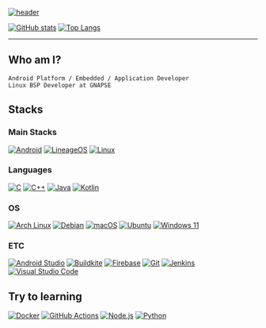 [![header](https://capsule-render.vercel.app/api?type=transparent&animation=twinkling&fontColor=FFFFFF&text=Yang%20Jeong%20Hun&height=150&fontSize=60&desc=Nevuly&descAlignY=75&descAlign=70)](https://github.com/Nevuly)

[![GitHub stats](https://github-readme-stats-eosin-sigma.vercel.app/api?username=Nevuly&theme=dark&show_icons=true&count_private=true)](https://github.com/Nevuly)
[![Top Langs](https://github-readme-stats-eosin-sigma.vercel.app/api/top-langs/?username=Nevuly&theme=dark&count_private=true&hide_progress=true)](https://github.com/Nevuly)

---

## Who am I?
`Android Platform / Embedded / Application Developer`    
`Linux BSP Developer at GNAPSE`

## Stacks

### Main Stacks
[![Android](https://img.shields.io/static/v1?style=for-the-badge&message=Android&color=222222&logo=Android&logoColor=3DDC84&label=)](https://github.com/Nevuly)
[![LineageOS](https://img.shields.io/static/v1?style=for-the-badge&message=LineageOS&color=167C80&logo=LineageOS&logoColor=FFFFFF&label=)](https://github.com/Nevuly)
[![Linux](https://img.shields.io/static/v1?style=for-the-badge&message=Linux&color=222222&logo=Linux&logoColor=FCC624&label=)](https://github.com/Nevuly)

### Languages
[![C](https://img.shields.io/static/v1?style=for-the-badge&message=C&color=222222&logo=C&logoColor=A8B9CC&label=)](https://github.com/Nevuly)
[![C++](https://img.shields.io/static/v1?style=for-the-badge&message=C%2B%2B&color=00599C&logo=C%2B%2B&logoColor=FFFFFF&label=)](https://github.com/Nevuly)
[![Java](https://img.shields.io/static/v1?style=for-the-badge&message=Java&color=222222&logo=OpenJDK&logoColor=FFFFFF&label=)](https://github.com/Nevuly)
[![Kotlin](https://img.shields.io/static/v1?style=for-the-badge&message=Kotlin&color=7F52FF&logo=Kotlin&logoColor=FFFFFF&label=)](https://github.com/Nevuly)

### OS
[![Arch Linux](https://img.shields.io/static/v1?style=for-the-badge&message=Arch+Linux&color=1793D1&logo=Arch+Linux&logoColor=FFFFFF&label=)](https://github.com/Nevuly)
[![Debian](https://img.shields.io/static/v1?style=for-the-badge&message=Debian&color=A81D33&logo=Debian&logoColor=FFFFFF&label=)](https://github.com/Nevuly)
[![macOS](https://img.shields.io/static/v1?style=for-the-badge&message=macOS&color=000000&logo=macOS&logoColor=FFFFFF&label=)](https://github.com/Nevuly)
[![Ubuntu](https://img.shields.io/static/v1?style=for-the-badge&message=Ubuntu&color=E95420&logo=Ubuntu&logoColor=FFFFFF&label=)](https://github.com/Nevuly)
[![Windows 11](https://img.shields.io/static/v1?style=for-the-badge&message=Windows+11&color=0078D4&logo=Windows+11&logoColor=FFFFFF&label=)](https://github.com/Nevuly)

### ETC
[![Android Studio](https://img.shields.io/static/v1?style=for-the-badge&message=Android+Studio&color=222222&logo=Android+Studio&logoColor=3DDC84&label=)](https://github.com/Nevuly)
[![Buildkite](https://img.shields.io/static/v1?style=for-the-badge&message=Buildkite&color=222222&logo=Buildkite&logoColor=14CC80&label=)](https://github.com/Nevuly)
[![Firebase](https://img.shields.io/static/v1?style=for-the-badge&message=Firebase&color=222222&logo=Firebase&logoColor=FFCA28&label=)](https://github.com/Nevuly)
[![Git](https://img.shields.io/static/v1?style=for-the-badge&message=Git&color=F05032&logo=Git&logoColor=FFFFFF&label=)](https://github.com/Nevuly)
[![Jenkins](https://img.shields.io/static/v1?style=for-the-badge&message=Jenkins&color=D24939&logo=Jenkins&logoColor=FFFFFF&label=)](https://github.com/Nevuly)
[![Visual Studio Code](https://img.shields.io/static/v1?style=for-the-badge&message=Visual+Studio+Code&color=007ACC&logo=Visual+Studio+Code&logoColor=FFFFFF&label=)](https://github.com/Nevuly)

## Try to learning
[![Docker](https://img.shields.io/static/v1?style=for-the-badge&message=Docker&color=2496ED&logo=Docker&logoColor=FFFFFF&label=)](https://github.com/Nevuly)
[![GitHub Actions](https://img.shields.io/static/v1?style=for-the-badge&message=GitHub+Actions&color=2088FF&logo=GitHub+Actions&logoColor=FFFFFF&label=)](https://github.com/Nevuly)
[![Node.js](https://img.shields.io/static/v1?style=for-the-badge&message=Node.js&color=339933&logo=Node.js&logoColor=FFFFFF&label=)](https://github.com/Nevuly)
[![Python](https://img.shields.io/static/v1?style=for-the-badge&message=Python&color=3776AB&logo=Python&logoColor=FFFFFF&label=)](https://github.com/Nevuly)
